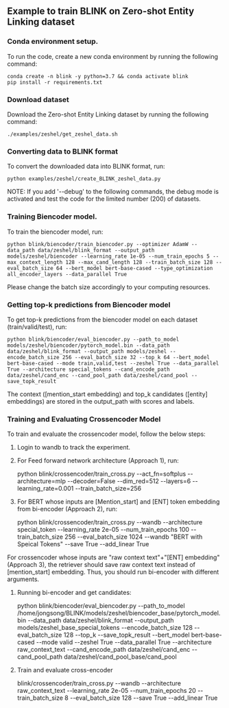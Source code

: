 ## Example to train BLINK on Zero-shot Entity Linking dataset

### Conda environment setup. 
To run the code, create a new conda environment by running the following command:

    conda create -n blink -y python=3.7 && conda activate blink
    pip install -r requirements.txt
 
### Download dataset
Download the Zero-shot Entity Linking dataset by running the following command:

    ./examples/zeshel/get_zeshel_data.sh
 
### Converting data to BLINK format
To convert the downloaded data into BLINK format, run:

    python examples/zeshel/create_BLINK_zeshel_data.py

NOTE: If you add '--debug' to the following commands, the debug mode is activated and test the code for the limited number (200) of datasets.

### Training Biencoder model.
To train the biencoder model, run: 

    python blink/biencoder/train_biencoder.py --optimizer AdamW --data_path data/zeshel/blink_format --output_path models/zeshel/biencoder --learning_rate 1e-05 --num_train_epochs 5 --max_context_length 128 --max_cand_length 128 --train_batch_size 128 --eval_batch_size 64 --bert_model bert-base-cased --type_optimization all_encoder_layers --data_parallel True
Please change the batch size accordingly to your computing resources.

### Getting top-k predictions from Biencoder model
To get top-k predictions from the biencoder model on each dataset (train/valid/test), run:

    python blink/biencoder/eval_biencoder.py --path_to_model models/zeshel/biencoder/pytorch_model.bin --data_path data/zeshel/blink_format --output_path models/zeshel --encode_batch_size 256 --eval_batch_size 32 --top_k 64 --bert_model bert-base-cased --mode train,valid,test --zeshel True --data_parallel True --architecture special_tokens --cand_encode_path data/zeshel/cand_enc --cand_pool_path data/zeshel/cand_pool --save_topk_result 

The context ([mention_start embedding) and top_k candidates ([entity] embeddings) are stored in the output_path with scores and labels.

### Training and Evaluating Crossencoder Model
To train and evaluate the crossencoder model, follow the below steps:

1. Login to wandb to track the experiment.
2. For Feed forward network architecture (Approach 1), run:

    python blink/crossencoder/train_cross.py --act_fn=softplus --architecture=mlp --decoder=False --dim_red=512 --layers=6 --learning_rate=0.001 --train_batch_size=256

3. For BERT whose inputs are [Mention_start] and [ENT] token embedding from bi-encoder (Approach 2), run:

    python blink/crossencoder/train_cross.py --wandb <your project name> --architecture special_token --learning_rate 2e-05 --num_train_epochs 100 --train_batch_size 256 --eval_batch_size 1024 --wandb "BERT with Speical Tokens" --save True --add_linear True

For crossencoder whose inputs are "raw context text"+"[ENT] embedding" (Approach 3), the retriever should save raw context text instead of [mention_start] embedding. Thus, you should run bi-encoder with different arguments.

1. Running bi-encoder and get candidates:

    python blink/biencoder/eval_biencoder.py --path_to_model /home/jongsong/BLINK/models/zeshel/biencoder_base/pytorch_model.bin --data_path data/zeshel/blink_format --output_path models/zeshel_base_special_tokens --encode_batch_size 128 --eval_batch_size 128 --top_k --save_topk_result --bert_model bert-base-cased --mode valid --zeshel True --data_parallel True --architecture raw_context_text --cand_encode_path data/zeshel/cand_enc --cand_pool_path data/zeshel/cand_pool_base/cand_pool

2. Train and evaluate cross-encoder

    blink/crossencoder/train_cross.py --wandb <your project name> --architecture raw_context_text --learning_rate 2e-05 --num_train_epochs 20 --train_batch_size 8 --eval_batch_size 128 --save True --add_linear True